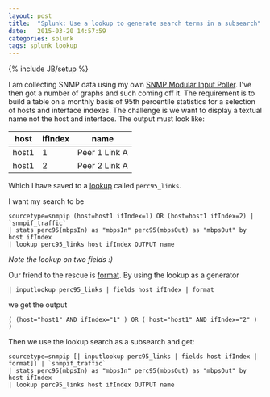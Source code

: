 ```yaml
---
layout: post
title:  "Splunk: Use a lookup to generate search terms in a subsearch"
date:   2015-03-20 14:57:59
categories: splunk
tags: splunk lookup
---
```

{% include JB/setup %}

I am collecting SNMP data using my own [SNMP Modular Input Poller][snmpmod].  I've then got a number of graphs and such coming off it.  The requirement is to build a table on a monthly basis of 95th percentile statistics for a selection of hosts and interface indexes.  The challenge is we want to display a textual name not the host and interface.  The output must look like:

| host  | ifIndex | name          |
|-------|---------|---------------|
| host1 | 1       | Peer 1 Link A |
| host1 | 2       | Peer 2 Link A |

Which I have saved to a [lookup] called `perc95_links`.

I want my search to be

    sourcetype=snmpip (host=host1 ifIndex=1) OR (host=host1 ifIndex=2) | `snmpif_traffic`
    | stats perc95(mbpsIn) as "mbpsIn" perc95(mbpsOut) as "mbpsOut" by host ifIndex
    | lookup perc95_links host ifIndex OUTPUT name

_Note the lookup on two fields :)_

Our friend to the rescue is [format].  By using the lookup as a generator

    | inputlookup perc95_links | fields host ifIndex | format

we get the output

    ( (host="host1" AND ifIndex="1" ) OR ( host="host1" AND ifIndex="2" ) )

Then we use the lookup search as a subsearch and get:

    sourcetype=snmpip [| inputlookup perc95_links | fields host ifIndex | format]] | `snmpif_traffic`
    | stats perc95(mbpsIn) as "mbpsIn" perc95(mbpsOut) as "mbpsOut" by host ifIndex
    | lookup perc95_links host ifIndex OUTPUT name

[snmpmod]:  https://github.com/oxo42/snmpmod
[lookup]:  http://docs.splunk.com/Documentation/Splunk/latest/SearchReference/lookup
[format]:  http://docs.splunk.com/Documentation/Splunk/latest/SearchReference/format
